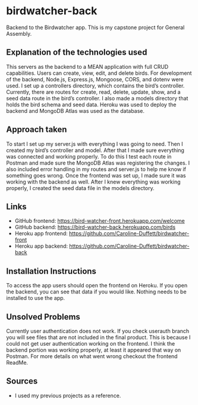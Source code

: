 # birdwatcher-back
Backend to the Birdwatcher app. This is my capstone project for General Assembly.

## Explanation of the technologies used
This servers as the backend to a MEAN application with full CRUD capabilities. Users can create, view, edit, and delete birds. For development of the backend, Node.js, Express.js, Mongoose, CORS, and dotenv were used. I set up a controllers directory, which contains the bird’s controller. Currently, there are routes for create, read, delete, update, show, and a seed data route in the bird’s controller. I also made a models directory that holds the bird schema and seed data. Heroku was used to deploy the backend and MongoDB Atlas was used as the database.

## Approach taken
To start I set up my server.js with everything I was going to need. Then I created my bird’s controller and model. After that I made sure everything was connected and working properly. To do this I test each route in Postman and made sure the MongoDB Atlas was registering the changes. I also included error handling in my routes and server.js to help me know if something goes wrong. Once the frontend was set up, I made sure it was working with the backend as well. After I knew everything was working properly, I created the seed data file in the models directory.

## Links
 - GitHub frontend: https://bird-watcher-front.herokuapp.com/welcome
 - GitHub backend: https://bird-watcher-back.herokuapp.com/birds
 - Heroku app frontend: https://github.com/Caroline-Duffett/birdwatcher-front
 - Heroku app backend:  https://github.com/Caroline-Duffett/birdwatcher-back

## Installation Instructions
To access the app users should open the frontend on Heroku. If you open the backend, you can see that data if you would like. Nothing needs to be installed to use the app.


## Unsolved Problems
Currently user authentication does not work. If you check userauth branch you will see files that are not included in the final product. This is because I could not get user authentication working on the frontend. I think the backend portion was working properly, at least it appeared that way on Postman. For more details on what went wrong checkout the frontend ReadMe.


## Sources
- I used my previous projects as a reference.
